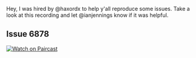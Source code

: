 
Hey, I was hired by @haxordx to help y'all reproduce some issues. Take a look at this recording and let @ianjennings know if it was helpful.
## Issue 6878

<a href="https://app.paircast.io/replay/f3800275-e4be-4bc2-a850-90eed993a338?shareKey=eI7UuvT1ChLMGevbBMuIbw#0:180000"><img src="https://app.paircast.io/images/watch-on-paircast.png" alt="Watch on Paircast" /></a>
